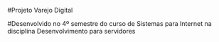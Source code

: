 #Projeto Varejo Digital

#Desenvolvido no 4º semestre do curso de Sistemas para Internet na disciplina Desenvolvimento para servidores


